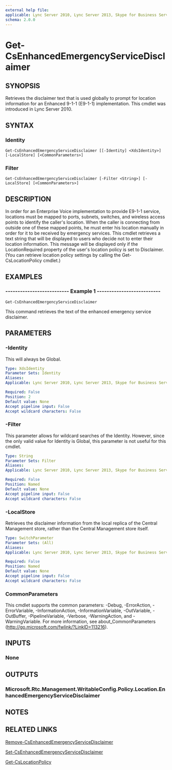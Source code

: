 ```yaml
---
external help file: 
applicable: Lync Server 2010, Lync Server 2013, Skype for Business Server 2015
schema: 2.0.0
---
```


# Get-CsEnhancedEmergencyServiceDisclaimer

## SYNOPSIS
Retrieves the disclaimer text that is used globally to prompt for location information for an Enhanced 9-1-1 (E9-1-1) implementation.
This cmdlet was introduced in Lync Server 2010.


## SYNTAX

### Identity
```
Get-CsEnhancedEmergencyServiceDisclaimer [[-Identity] <XdsIdentity>] [-LocalStore] [<CommonParameters>]
```

### Filter
```
Get-CsEnhancedEmergencyServiceDisclaimer [-Filter <String>] [-LocalStore] [<CommonParameters>]
```

## DESCRIPTION
In order for an Enterprise Voice implementation to provide E9-1-1 service, locations must be mapped to ports, subnets, switches, and wireless access points to identify the caller's location.
When the caller is connecting from outside one of these mapped points, he must enter his location manually in order for it to be received by emergency services.
This cmdlet retrieves a text string that will be displayed to users who decide not to enter their location information.
This message will be displayed only if the LocationRequired property of the user's location policy is set to Disclaimer.
(You can retrieve location policy settings by calling the Get-CsLocationPolicy cmdlet.)


## EXAMPLES

### -------------------------- Example 1 --------------------------
```
Get-CsEnhancedEmergencyServiceDisclaimer
```

This command retrieves the text of the enhanced emergency service disclaimer.


## PARAMETERS

### -Identity
This will always be Global.

```yaml
Type: XdsIdentity
Parameter Sets: Identity
Aliases: 
Applicable: Lync Server 2010, Lync Server 2013, Skype for Business Server 2015

Required: False
Position: 2
Default value: None
Accept pipeline input: False
Accept wildcard characters: False
```

### -Filter
This parameter allows for wildcard searches of the Identity.
However, since the only valid value for Identity is Global, this parameter is not useful for this cmdlet.

```yaml
Type: String
Parameter Sets: Filter
Aliases: 
Applicable: Lync Server 2010, Lync Server 2013, Skype for Business Server 2015

Required: False
Position: Named
Default value: None
Accept pipeline input: False
Accept wildcard characters: False
```

### -LocalStore
Retrieves the disclaimer information from the local replica of the Central Management store, rather than the Central Management store itself.

```yaml
Type: SwitchParameter
Parameter Sets: (All)
Aliases: 
Applicable: Lync Server 2010, Lync Server 2013, Skype for Business Server 2015

Required: False
Position: Named
Default value: None
Accept pipeline input: False
Accept wildcard characters: False
```

### CommonParameters
This cmdlet supports the common parameters: -Debug, -ErrorAction, -ErrorVariable, -InformationAction, -InformationVariable, -OutVariable, -OutBuffer, -PipelineVariable, -Verbose, -WarningAction, and -WarningVariable. For more information, see about_CommonParameters (http://go.microsoft.com/fwlink/?LinkID=113216).


## INPUTS

### None


## OUTPUTS

### Microsoft.Rtc.Management.WritableConfig.Policy.Location.EnhancedEmergencyServiceDisclaimer


## NOTES


## RELATED LINKS

[Remove-CsEnhancedEmergencyServiceDisclaimer]()

[Set-CsEnhancedEmergencyServiceDisclaimer]()

[Get-CsLocationPolicy]()